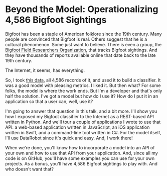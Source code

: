 # Beyond the Model: Operationalizing 4,586 Bigfoot Sightings

Bigfoot has been a staple of American folklore since the 19th century. Many people are convinced that Bigfoot is real. Others suggest that he is a cultural phenomenon. Some just want to believe. There is even a group, the [Bigfoot Field Researchers Organization](http://bfro.net/), that tracks Bigfoot sightings. And they have thousands of reports available online that date back to the late 19th century.

The Internet, it seems, has everything.

So, I took [this data](https://data.world/timothyrenner/bfro-sightings-data), all 4,586 records of it, and used it to build a classifier. It was a good model with pleasing metrics. I liked it. But then what? For some folks, the model is where the work ends. But I'm a developer and that's only half the solution. I've got a model but how do I use it? How do I put it in an application so that a user can, well, use it?

I'm going to answer that question in this talk, and a bit more. I'll show you how I exposed my Bigfoot classifier to the Internet as a REST-based API written in Python. And we'll tour a couple of applications I wrote to use that API: a web-based application written in JavaScript, an iOS application written in Swift, and a command-line tool written in C#. For the model itself, I'll use DataRobot since it's quick and easy. And, I work there!

When we're done, you'll know how to incorporate a model into an API of your own and how to use that API from your application. And, since all my code is on GitHub, you'll have some examples you can use for your own projects. As a bonus, you'll have 4,586 Bigfoot sightings to play with. And who doesn't want that?

